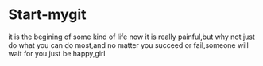 # Start-mygit
it is the begining of some kind of life
now it is really painful,but
why not just do what you can do most,and no matter you succeed or fail,someone will wait for you
just be happy,girl
